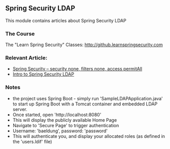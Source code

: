 ## Spring Security LDAP

This module contains articles about Spring Security LDAP

### The Course

The "Learn Spring Security" Classes: http://github.learnspringsecurity.com

### Relevant Article: 

- [Spring Security – security none, filters none, access permitAll](https://www.baeldung.com/security-none-filters-none-access-permitAll)
- [Intro to Spring Security LDAP](https://www.baeldung.com/spring-security-ldap)

### Notes

- the project uses Spring Boot - simply run 'SampleLDAPApplication.java' to start up Spring Boot with a Tomcat container and embedded LDAP server.
- Once started, open 'http://localhost:8080'
- This will display the publicly available Home Page
- Navigate to 'Secure Page' to trigger authentication
- Username: 'baeldung', password: 'password'
- This will authenticate you, and display your allocated roles (as defined in the 'users.ldif' file)

